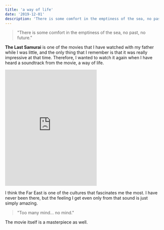 ```yaml
---
title: 'a way of life'
date: '2019-12-01'
description: 'There is some comfort in the emptiness of the sea, no past, no future. – the last samurai'
---
```


> "There is some comfort in the emptiness of the sea, no past, no future."

**The Last Samurai** is one of the movies that I have watched with my father while I was little, and the only thing that I remember is that it was really impressive at that time. Therefore, I wanted to watch it again when I have heard a soundtrack from the movie, a way of life.

<iframe src="https://open.spotify.com/embed/track/6DHYWelHYuynVVPv2m58wl" width="300" height="380" frameborder="0" allowtransparency="true" allow="encrypted-media"></iframe>

I think the Far East is one of the cultures that fascinates me the most. I have never been there, but the feeling I get even only from that sound is just simply amazing.

> "Too many mind... no mind."

The movie itself is a masterpiece as well.